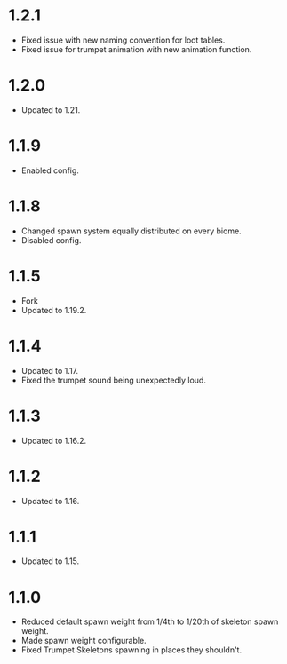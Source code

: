 # 1.2.1
- Fixed issue with new naming convention for loot tables.
- Fixed issue for trumpet animation with new animation function.

# 1.2.0
- Updated to 1.21.

# 1.1.9
- Enabled config.

# 1.1.8
- Changed spawn system equally distributed on every biome.
- Disabled config.

# 1.1.5
- Fork
- Updated to 1.19.2.


# 1.1.4

- Updated to 1.17.
- Fixed the trumpet sound being unexpectedly loud.

# 1.1.3

- Updated to 1.16.2.

# 1.1.2

- Updated to 1.16.

# 1.1.1

- Updated to 1.15.

# 1.1.0

- Reduced default spawn weight from 1/4th to 1/20th of skeleton spawn weight.
- Made spawn weight configurable.
- Fixed Trumpet Skeletons spawning in places they shouldn't.